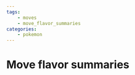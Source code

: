 ```yaml
---
tags:
    - moves
    - move_flavor_summaries
categories:
    - pokemon
---
```


# Move flavor summaries

